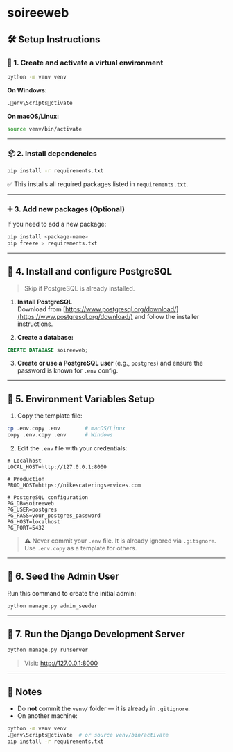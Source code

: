 # soireeweb

## 🛠️ Setup Instructions

### 🔧 1. Create and activate a virtual environment

```bash
python -m venv venv
```

**On Windows:**
```bash
.env\Scriptsctivate
```

**On macOS/Linux:**
```bash
source venv/bin/activate
```

---

### 📦 2. Install dependencies

```bash
pip install -r requirements.txt
```

✅ This installs all required packages listed in `requirements.txt`.

---

### ➕ 3. Add new packages (Optional)

If you need to add a new package:
```bash
pip install <package-name>
pip freeze > requirements.txt
```

---

## 🐘 4. Install and configure PostgreSQL

> Skip if PostgreSQL is already installed.

1. **Install PostgreSQL**  
   Download from [https://www.postgresql.org/download/](https://www.postgresql.org/download/) and follow the installer instructions.

2. **Create a database:**

```sql
CREATE DATABASE soireeweb;
```

3. **Create or use a PostgreSQL user** (e.g., `postgres`) and ensure the password is known for `.env` config.

---

## 🔐 5. Environment Variables Setup

1. Copy the template file:

```bash
cp .env.copy .env        # macOS/Linux
copy .env.copy .env      # Windows
```

2. Edit the `.env` file with your credentials:

```env
# Localhost
LOCAL_HOST=http://127.0.0.1:8000

# Production
PROD_HOST=https://nikescateringservices.com

# PostgreSQL configuration
PG_DB=soireeweb
PG_USER=postgres
PG_PASS=your_postgres_password
PG_HOST=localhost
PG_PORT=5432
```

> ⚠️ Never commit your `.env` file. It is already ignored via `.gitignore`. Use `.env.copy` as a template for others.

---

## 🧩 6. Seed the Admin User

Run this command to create the initial admin:

```bash
python manage.py admin_seeder
```

---

## 🚀 7. Run the Django Development Server

```bash
python manage.py runserver
```

> Visit: http://127.0.0.1:8000

---

## 📝 Notes

- Do **not** commit the `venv/` folder — it is already in `.gitignore`.
- On another machine:
```bash
python -m venv venv
.env\Scriptsctivate  # or source venv/bin/activate
pip install -r requirements.txt
```
